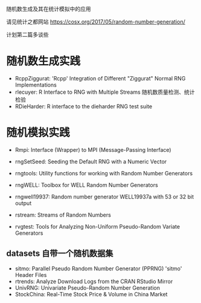 随机数生成及其在统计模拟中的应用 

请见统计之都网站 <https://cosx.org/2017/05/random-number-generation/>



计划第二篇多谈些

# 随机数生成实践

- RcppZiggurat: 'Rcpp' Integration of Different "Ziggurat" Normal RNG Implementations
- rlecuyer: R Interface to RNG with Multiple Streams
随机数质量检测、统计检验
- RDieHarder: R interface to the dieharder RNG test suite

# 随机模拟实践

- Rmpi: Interface (Wrapper) to MPI (Message-Passing Interface)
- rngSetSeed: Seeding the Default RNG with a Numeric Vector
- rngtools: Utility functions for working with Random Number Generators
- rngWELL: Toolbox for WELL Random Number Generators

- rngwell19937: Random number generator WELL19937a with 53 or 32 bit output
- rstream: Streams of Random Numbers
- rvgtest: Tools for Analyzing Non-Uniform Pseudo-Random Variate Generators

## datasets 自带一个随机数据集

- sitmo: Parallel Pseudo Random Number Generator (PPRNG) 'sitmo' Header Files
- rtrends: Analyze Download Logs from the CRAN RStudio Mirror
- UnivRNG: Univariate Pseudo-Random Number Generation
- StockChina: Real-Time Stock Price & Volume in China Market

